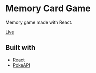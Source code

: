 # Memory Card Game

Memory game made with React.

[Live](https://tyler-lutz.github.io/memory-card/)

## Built with

- [React](https://react.dev/)
- [PokeAPI](https://pokeapi.co/)
